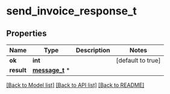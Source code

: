 # send_invoice_response_t

## Properties
Name | Type | Description | Notes
------------ | ------------- | ------------- | -------------
**ok** | **int** |  | [default to true]
**result** | [**message_t**](message.md) \* |  | 

[[Back to Model list]](../README.md#documentation-for-models) [[Back to API list]](../README.md#documentation-for-api-endpoints) [[Back to README]](../README.md)


